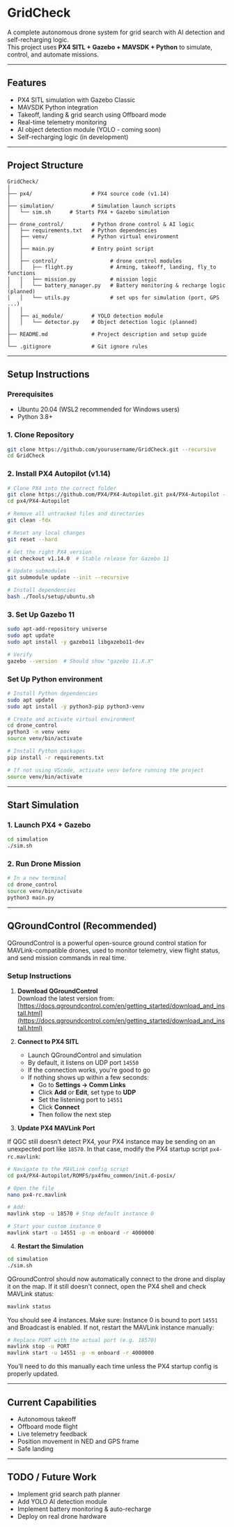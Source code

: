 # GridCheck

A complete autonomous drone system for grid search with AI detection and self-recharging logic.  
This project uses **PX4 SITL + Gazebo + MAVSDK + Python** to simulate, control, and automate missions.

---

## Features

- PX4 SITL simulation with Gazebo Classic
- MAVSDK Python integration
- Takeoff, landing & grid search using Offboard mode
- Real-time telemetry monitoring
- AI object detection module (YOLO - coming soon)
- Self-recharging logic (in development)

---

## Project Structure
```
GridCheck/
│
├── px4/                   # PX4 source code (v1.14)
│
├── simulation/            # Simulation launch scripts
│   └── sim.sh      # Starts PX4 + Gazebo simulation
│
├── drone_control/         # Python drone control & AI logic
│   ├── requirements.txt   # Python dependencies
│   ├── venv/              # Python virtual environment
│   │
│   ├── main.py            # Entry point script
│   │
│   ├── control/                 # drone control modules
│   │   ├── flight.py            # Arming, takeoff, landing, fly_to functions
│   │   ├── mission.py           # mission logic
│   │   └── battery_manager.py   # Battery monitoring & recharge logic (planned)
│   │   └── utils.py             # set ups for simulation (port, GPS ...)
│   │
│   ├── ai_module/         # YOLO detection module
│   │   └── detector.py    # Object detection logic (planned)
│               
├── README.md              # Project description and setup guide
│
└── .gitignore             # Git ignore rules
```

---

## Setup Instructions

### Prerequisites
- Ubuntu 20.04 (WSL2 recommended for Windows users)
- Python 3.8+

### 1. Clone Repository
```bash
git clone https://github.com/yourusername/GridCheck.git --recursive
cd GridCheck
```

### 2. Install PX4 Autopilot (v1.14)
```bash
# Clone PX4 into the correct folder
git clone https://github.com/PX4/PX4-Autopilot.git px4/PX4-Autopilot --recursive
cd px4/PX4-Autopilot

# Remove all untracked files and directories
git clean -fdx

# Reset any local changes
git reset --hard

# Get the right PX4 version
git checkout v1.14.0  # Stable release for Gazebo 11

# Update submodules
git submodule update --init --recursive

# Install dependencies
bash ./Tools/setup/ubuntu.sh
```

### 3. Set Up Gazebo 11
```bash
sudo apt-add-repository universe
sudo apt update
sudo apt install -y gazebo11 libgazebo11-dev

# Verify
gazebo --version  # Should show "gazebo 11.X.X"
```

### Set Up Python environment 
```bash
# Install Python dependencies 
sudo apt update
sudo apt install -y python3-pip python3-venv

# Create and activate virtual environment
cd drone_control
python3 -m venv venv
source venv/bin/activate

# Install Python packages
pip install -r requirements.txt

# If not using VScode, activate venv before running the project
source venv/bin/activate
```

---

##  Start Simulation

### 1. Launch PX4 + Gazebo
```bash
cd simulation
./sim.sh
```

### 2. Run Drone Mission
```bash
# In a new terminal
cd drone_control
source venv/bin/activate 
python3 main.py
```

---

## QGroundControl (Recommended)
QGroundControl is a powerful open-source ground control station for MAVLink-compatible drones, 
used to monitor telemetry, view flight status, and send mission commands in real time.

### Setup Instructions

1. **Download QGroundControl**  
   Download the latest version from:  
   [https://docs.qgroundcontrol.com/en/getting_started/download_and_install.html](https://docs.qgroundcontrol.com/en/getting_started/download_and_install.html)
   
2. **Connect to PX4 SITL**
   - Launch QGroundControl and simulation
   - By default, it listens on UDP port `14550`
   - If the connection works, you're good to go
   - If nothing shows up within a few seconds:
     - Go to **Settings → Comm Links**
     - Click **Add** or **Edit**, set type to **UDP**
     - Set the listening port to `14551`
     - Click **Connect**
     - Then follow the next step

3. **Update PX4 MAVLink Port**

If QGC still doesn’t detect PX4, your PX4 instance may be sending on an unexpected port like `18570`.
In that case, modify the PX4 startup script `px4-rc.mavlink`:
```bash
# Navigate to the MAVLink config script
cd px4/PX4-Autopilot/ROMFS/px4fmu_common/init.d-posix/

# Open the file
nano px4-rc.mavlink

# Add:
mavlink stop -u 18570 # Stop default instance 0

# Start your custom instance 0
mavlink start -u 14551 -p -m onboard -r 4000000
```

4. **Restart the Simulation**
```bash
cd simulation
./sim.sh
```
QGroundControl should now automatically connect to the drone and display it on the map. If it still doesn't connect, open the PX4 shell and check MAVLink status:
```bash
mavlink status
```
You should see 4 instances. Make sure: Instance 0 is bound to port `14551` and Broadcast is enabled. If not, restart the MAVLink instance manually:
```bash
# Replace PORT with the actual port (e.g. 18570)
mavlink stop -u PORT
mavlink start -u 14551 -p -m onboard -r 4000000
```
You’ll need to do this manually each time unless the PX4 startup config is properly updated.

---

## Current Capabilities

- Autonomous takeoff
- Offboard mode flight
- Live telemetry feedback
- Position movement in NED and GPS frame
- Safe landing

---

## TODO / Future Work

- Implement grid search path planner
- Add YOLO AI detection module
- Implement battery monitoring & auto-recharge
- Deploy on real drone hardware





